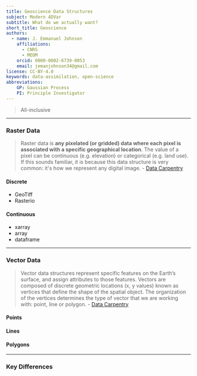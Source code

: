 ```yaml
---
title: Geoscience Data Structures
subject: Modern 4DVar
subtitle: What do we actually want?
short_title: Geoscience
authors:
  - name: J. Emmanuel Johnson
    affiliations:
      - CNRS
      - MEOM
    orcid: 0000-0002-6739-0053
    email: jemanjohnson34@gmail.com
license: CC-BY-4.0
keywords: data-assimilation, open-science
abbreviations:
    GP: Gaussian Process
    PI: Principle Investigator
---
```





> All-inclusive


---
### Raster Data

> Raster data is **any pixelated (or gridded) data where each pixel is associated with a specific geographical location**. The value of a pixel can be continuous (e.g. elevation) or categorical (e.g. land use). If this sounds familiar, it is because this data structure is very common: it's how we represent any digital image. - [Data Carpentry](https://datacarpentry.org/organization-geospatial/01-intro-raster-data#:~:text=Raster%20data%20is%20any%20pixelated,we%20represent%20any%20digital%20image.)

#### Discrete

* GeoTiff
* Rasterio


#### Continuous

* xarray
* array
* dataframe

---
### Vector Data

> Vector data structures represent specific features on the Earth’s surface, and assign attributes to those features. Vectors are composed of discrete geometric locations (x, y values) known as vertices that define the shape of the spatial object. The organization of the vertices determines the type of vector that we are working with: point, line or polygon. - [Data Carpentry](https://datacarpentry.org/organization-geospatial/02-intro-vector-data.html)


#### Points


#### Lines


#### Polygons


---
### Key Differences


